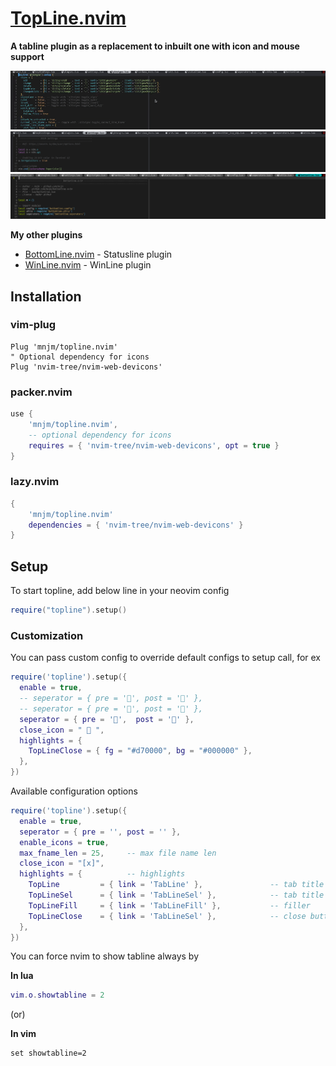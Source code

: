 # [TopLine.nvim](https://github.com/mnjm/topline.nvim)

**A tabline plugin as a replacement to inbuilt one with icon and mouse support**

![Demo Gi](https://github.com/mnjm/github-media-repo/blob/main/topline.nvim/demo.gif)
![Demo SS](https://github.com/mnjm/github-media-repo/blob/main/topline.nvim/ss1.png)
![Demo SS](https://github.com/mnjm/github-media-repo/blob/main/topline.nvim/ss2.png)

**My other plugins**
- [BottomLine.nvim](https://github.com/mnjm/bottomline.nvim) - Statusline plugin
- [WinLine.nvim](https://github.com/mnjm/winline.nvim) - WinLine plugin

## Installation

### vim-plug
```vim
Plug 'mnjm/topline.nvim'
" Optional dependency for icons
Plug 'nvim-tree/nvim-web-devicons'
```
### packer.nvim
```lua
use {
    'mnjm/topline.nvim',
    -- optional dependency for icons 
    requires = { 'nvim-tree/nvim-web-devicons', opt = true }
}
```
### lazy.nvim
```lua
{
    'mnjm/topline.nvim'
    dependencies = { 'nvim-tree/nvim-web-devicons' }
}
```
## Setup
To start topline, add below line in your neovim config
```lua
require("topline").setup()
```
### Customization
You can pass custom config to override default configs to setup call, for ex
```lua
require('topline').setup({
  enable = true,
  -- seperator = { pre = '', post = '' },
  -- seperator = { pre = '', post = '' },
  seperator = { pre = '',  post = '' },
  close_icon = " 󰅘 ",
  highlights = {
    TopLineClose = { fg = "#d70000", bg = "#000000" },
  },
})
```
Available configuration options
```lua
require('topline').setup({
  enable = true,
  seperator = { pre = '', post = '' },
  enable_icons = true,
  max_fname_len = 25,     -- max file name len
  close_icon = "[x]",
  highlights = {          -- highlights
    TopLine         = { link = 'TabLine' },               -- tab title
    TopLineSel      = { link = 'TabLineSel' },            -- tab title [Focused]
    TopLineFill     = { link = 'TabLineFill' },           -- filler
    TopLineClose    = { link = 'TabLineSel' },            -- close button
  },
})
```
You can force nvim to show tabline always by

**In lua**
```lua
vim.o.showtabline = 2
```
(or)

**In vim**
```vim
set showtabline=2
```
